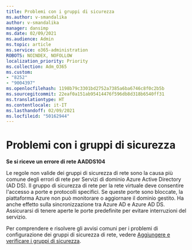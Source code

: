 ```yaml
---
title: Problemi con i gruppi di sicurezza
ms.author: v-smandalika
author: v-smandalika
manager: dansimp
ms.date: 02/09/2021
ms.audience: Admin
ms.topic: article
ms.service: o365-administration
ROBOTS: NOINDEX, NOFOLLOW
localization_priority: Priority
ms.collection: Adm_O365
ms.custom:
- "8252"
- "9004397"
ms.openlocfilehash: 1198b79c3301bd2752a7385a6ba6746c8f0c2b5b
ms.sourcegitcommit: 22eaf0a151ab95414476f596db8d318b6540ff31
ms.translationtype: HT
ms.contentlocale: it-IT
ms.lasthandoff: 02/09/2021
ms.locfileid: "50162944"
---
```

# <a name="issue-with-security-groups"></a>Problemi con i gruppi di sicurezza

**Se si riceve un errore di rete AADDS104**

Le regole non valide dei gruppi di sicurezza di rete sono la causa più comune degli errori di rete per Servizi di dominio Azure Active Directory (AD DS). Il gruppo di sicurezza di rete per la rete virtuale deve consentire l'accesso a porte e protocolli specifici. Se queste porte sono bloccate, la piattaforma Azure non può monitorare o aggiornare il dominio gestito. Ha anche effetto sulla sincronizzazione tra Azure AD e Azure AD DS. Assicurarsi di tenere aperte le porte predefinite per evitare interruzioni del servizio.

Per comprendere e risolvere gli avvisi comuni per i problemi di configurazione dei gruppi di sicurezza di rete, vedere [Aggiungere e verificare i gruppi di sicurezza](https://docs.microsoft.com/azure/active-directory-domain-services/alert-nsg#verify-and-edit-existing-security-rules).
